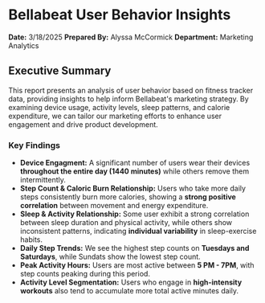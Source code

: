 # Bellabeat User Behavior Insights

**Date:** 3/18/2025
**Prepared By:** Alyssa McCormick
**Department:** Marketing Analytics

## Executive Summary
This report presents an analysis of user behavior based on fitness tracker data, providing insights to help inform Bellabeat's marketing strategy. By examining device usage, activity levels, sleep patterns, and calorie expenditure, we can tailor our marketing efforts to enhance user engagement and drive product development.

### Key Findings
* **Device Engagment:** A significant number of users wear their devices **throughout the entire day (1440 minutes)** while others remove them intermittently.
* **Step Count & Caloric Burn Relationship:** Users who take more daily steps consistently burn more calories, showing a **strong positive correlation** between movement and energy expenditure.
* **Sleep & Activity Relationship:** Some user exhibit a strong correlation between sleep duration and physical activity, while others show inconsistent patterns, indicating **individual variability** in sleep-exercise habits.
* **Daily Step Trends:** We see the highest step counts on **Tuesdays and Saturdays**, while Sundats show the lowest step count.
* **Peak Activity Hours:** Users are most active between **5 PM - 7PM**, with step counts peaking during this period.
* **Activity Level Segmentation:** Users who engage in **high-intensity workouts** also tend to accumulate more total active minutes daily.

